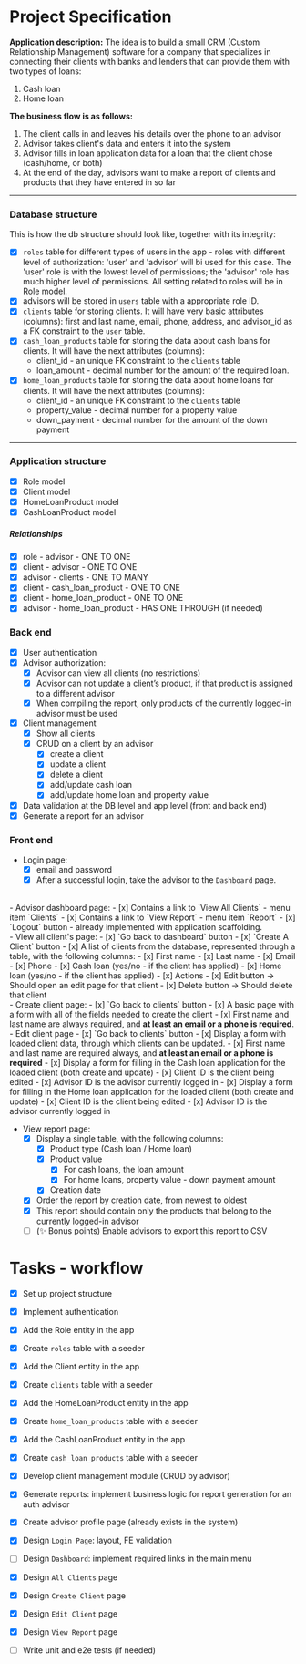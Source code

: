 # Project Specification

<strong>Application description:</strong>
The idea is to build a small CRM (Custom Relationship Management) software for a company that specializes in connecting their clients with banks and lenders that can
provide them with two types of loans:
1. Cash loan
2. Home loan

<strong>The business flow is as follows:</strong>
1. The client calls in and leaves his details over the phone to an advisor
2. Advisor takes client's data and enters it into the system
3. Advisor fills in loan application data for a loan that the client chose
(cash/home, or both)
4. At the end of the day, advisors want to make a report of clients and products that they have entered in so far

<hr />

### Database structure

This is how the db structure should look like, together with its integrity:
- [x] `roles` table for different types of users in the app - roles with different level of authorization: 'user' and 'advisor' will bi used for this case. The 'user' role is with the lowest level of permissions; the 'advisor' role has much higher level of permissions. All setting related to roles will be in Role model.
- [x] advisors will be stored in `users` table with a appropriate role ID.
- [x] `clients` table for storing clients. It will have very basic attributes (columns): first and last name, email, phone, address, and advisor_id as a FK constraint to the `user` table.
- [x] `cash_loan_products` table for storing the data about cash loans for clients. It will have the next attributes (columns):
    - client_id - an unique FK constraint to the `clients` table
    - loan_amount - decimal number for the amount of the required loan.
- [x] `home_loan_products` table for storing the data about home loans for clients. It will have the next attributes (columns):
    - client_id - an unique FK constraint to the `clients` table
    - property_value - decimal number for a property value
    - down_payment - decimal number for the amount of the down payment

<hr />

### Application structure

- [x] Role model
- [x] Client model
- [x] HomeLoanProduct model
- [x] CashLoanProduct model

##### Relationships
- [x] role - advisor - ONE TO ONE
- [x] client - advisor - ONE TO ONE
- [x] advisor - clients - ONE TO MANY
- [x] client - cash_loan_product - ONE TO ONE
- [x] client - home_loan_product - ONE TO ONE
- [x] advisor - home_loan_product - HAS ONE THROUGH (if needed)

### Back end
- [x] User authentication
- [x] Advisor authorization:
    - [x] Advisor can view all clients (no restrictions)
    - [x] Advisor can not update a client’s product, if that product is assigned to a different advisor
    - [x] When compiling the report, only products of the currently logged-in advisor must be used
- [x] Client management
    - [x] Show all clients
    - [x] CRUD on a client by an advisor
        - [x] create a client
        - [x] update a client
        - [x] delete a client
        - [x] add/update cash loan
        - [x] add/update home loan and property value
- [x] Data validation at the DB level and app level (front and back end)
- [x] Generate a report for an advisor

### Front end
- Login page:
    - [x] email and password
    - [x] After a successful login, take the advisor to the `Dashboard` page.
<br />
- Advisor dashboard page:
    - [x] Contains a link to `View All Clients` - menu item `Clients`
    - [x] Contains a link to `View Report` - menu item `Report`
    - [x] `Logout` button - already implemented with application scaffolding.
<br />
- View all client's page:
    - [x] `Go back to dashboard` button
    - [x] `Create A Client` button
    - [x] A list of clients from the database, represented through a table, with the following columns:
        - [x] First name
        - [x] Last name
        - [x] Email
        - [x] Phone
        - [x] Cash loan (yes/no - if the client has applied)
        - [x] Home loan (yes/no - if the client has applied)
        - [x] Actions
        - [x] Edit button -> Should open an edit page for that client
        - [x] Delete button -> Should delete that client
<br />
- Create client page:
    - [x] `Go back to clients` button
    - [x] A basic page with a form with all of the fields needed to create the
    client
    - [x] First name and last name are always required, and <strong>at least an email or a phone is required</strong>.
<br />
- Edit client page
    - [x] `Go back to clients` button
    - [x] Display a form with loaded client data, through which clients can be updated.
        - [x] First name and last name are required always, and <strong>at least an email or a phone is required</strong>
    - [x] Display a form for filling in the Cash loan application for the loaded
    client (both create and update)
        - [x] Client ID is the client being edited
        - [x] Advisor ID is the advisor currently logged in
    - [x] Display a form for filling in the Home loan application for the loaded client (both create and update)
        - [x] Client ID is the client being edited
        - [x] Advisor ID is the advisor currently logged in

- View report page:
    - [x] Display a single table, with the following columns:
        - [x] Product type (Cash loan / Home loan)
        - [x] Product value
            - [x] For cash loans, the loan amount
            - [x] For home loans, property value - down payment amount
        - [x] Creation date
    - [x] Order the report by creation date, from newest to oldest
    - [x] This report should contain only the products that belong to the currently logged-in advisor
    - [ ] (✨ Bonus points) Enable advisors to export this report to CSV

# Tasks - workflow

- [x] Set up project structure
- [x] Implement authentication
- [x] Add the Role entity in the app
- [x] Create `roles` table with a seeder
- [x] Add the Client entity in the app
- [x] Create `clients` table with a seeder
- [x] Add the HomeLoanProduct entity in the app
- [x] Create `home_loan_products` table with a seeder
- [x] Add the CashLoanProduct entity in the app
- [x] Create `cash_loan_products` table with a seeder
- [x] Develop client management module (CRUD by advisor)
- [x] Generate reports: implement business logic for report generation for an auth advisor
- [x] Create advisor profile page (already exists in the system)
- [x] Design `Login Page`: layout, FE validation
- [ ] Design `Dashboard`: implement required links in the main menu
- [x] Design `All Clients` page
- [x] Design `Create Client` page
- [x] Design `Edit Client` page
- [x] Design `View Report` page
- [ ] Write unit and e2e tests (if needed)

